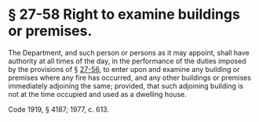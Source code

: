 # § 27-58 Right to examine buildings or premises.

<p>The Department, and such person or persons as it may appoint, shall have authority at all times of the day, in the performance of the duties imposed by the provisions of § <a href='http://law.lis.virginia.gov/vacode/27-56/'>27-56</a>, to enter upon and examine any building or premises where any fire has occurred, and any other buildings or premises immediately adjoining the same; provided, that such adjoining building is not at the time occupied and used as a dwelling house.</p><p>Code 1919, § 4187; 1977, c. 613.</p>